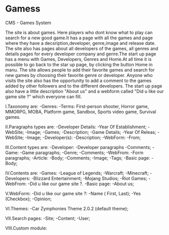 # Gamess
CMS - Games System

  The site is about games. Here players who dont know what to play can search for a new good game.It has a page with all the games and page where they have a decsription,developer, genre,image and release date. The site also has pages about all developers of the games, all genres and details pages for every developer company and genre.The start up page has a menu with Games, Developers, Genres and Home.At all time it is possible to go back to the star up page, by clicking the button Home in manu. The site allows people to add their favorite games and search for new games by choosing their favorite genre or developer. Anyone who visits the site also has the opportunity to add a comment to the games added by other followers and to the different developers. The start up page also have a little description "About us" and a webform called "Did u like our game site ?" which everyone can fill.

I.Taxonomy are:
    -Genres:
        -Terms: First-person shooter, Horror game, MMORPG, MOBA, Platform game, Sandbox, Sports video game, Survival games.

II.Paragraphs types are:
    -Developer Details:
        -Year Of Establishment;
        -WebSite;
        -Image;
        -Games;
        -Description;
    -Game Details;
        -Year Of Releas;
        -WebSite;
        -Image;
        -Developer(s):
        -Description;
    -WebForm:
        -From;
        
  III.Content types are:
			-Developer:
				-Developer paragraphs
				-Comments;
			-Game:
				-Game paragraphs;
				-Genre;
				-Comments;
			-WebFrom:
			  -Form paragraphs;
			-Article:
				-Body;
				-Comments;
				-Image;
				-Tags;
			-Basic page:
				-Body;
        
  IV.Contents are:
			-Games:
				-League of Legends;
				-Warcraft;
				-Minecraft;
			-Developers:
				-Blizzard Entertainment;
				-Mojang Studios;
				-Riot Games;
			-WebFrom:
				-Did u like our game site ?.
			-Basic page:
				-About us;
				
  V.WebForm:
		-Did u like our game site ?:
				-Name ( First, Last);
				-Yes (Checkbox);
				-Opinion;
	
  VI.Themes:
		-Car Zymphonies Theme 2.0.2 (default theme);
	
  VII.Search pages:
		-Site;
		-Content;
		-User;
	
  VIII.Custom module:
				
				
		
			
    
